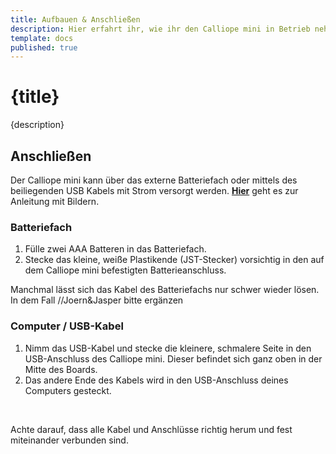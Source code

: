 ```yaml
---
title: Aufbauen & Anschließen
description: Hier erfahrt ihr, wie ihr den Calliope mini in Betrieb nehmt.
template: docs
published: true
---
```


# {title}

{description}

## Anschließen

Der Calliope mini kann über das externe Batteriefach oder mittels des beiliegenden USB Kabels mit Strom versorgt werden. **[Hier](https://calliope.cc/los-geht-s/erste-schritte#yellow)** geht es zur Anleitung mit Bildern.

### Batteriefach

<ol>
  <li>Fülle zwei AAA Batteren in das Batteriefach.</li>
  <li>Stecke das kleine, weiße Plastikende (JST-Stecker) vorsichtig in den auf dem Calliope mini befestigten Batterieanschluss.</li>
</ol>

<!-- :::admonition type=warning -->
Manchmal lässt sich das Kabel des Batteriefachs nur schwer wieder lösen. In dem Fall //Joern&Jasper bitte ergänzen
<!-- ::: -->

### Computer / USB-Kabel

<ol>
  <li>Nimm das USB-Kabel und stecke die kleinere, schmalere Seite in den USB-Anschluss des Calliope mini. Dieser befindet sich ganz oben in der Mitte des Boards.</li>
  <li>Das andere Ende des Kabels wird in den USB-Anschluss deines Computers gesteckt.</li>
</ol>

<br>

<!-- :::admonition type=tip -->
Achte darauf, dass alle Kabel und Anschlüsse richtig herum und fest miteinander verbunden sind.
<!-- ::: -->